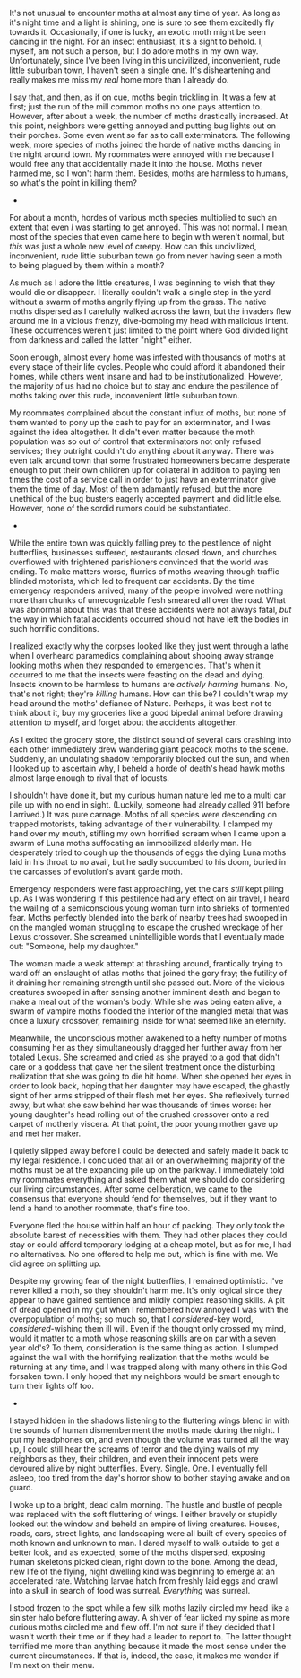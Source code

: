 It's not unusual to encounter moths at almost any time of year. As long as it's night time and a light is shining, one is sure to see them excitedly fly towards it. Occasionally, if one is lucky, an exotic moth might be seen dancing in the night. For an insect enthusiast, it's a sight to behold. I, myself, am not such a person, but I do adore moths in my own way. Unfortunately, since I've been living in this uncivilized, inconvenient, rude little suburban town, I haven't seen a single one. It's disheartening and really makes me miss my *real* home more than I already do.

I say that, and then, as if on cue, moths begin trickling in. It was a few at first; just the run of the mill common moths no one pays attention to. However, after about a week, the number of moths drastically increased. At this point, neighbors were getting annoyed and putting bug lights out on their porches. Some even went so far as to call exterminators. The following week, more species of moths joined the horde of native moths dancing in the night around town. My roommates were annoyed with me because I would free any that accidentally made it into the house. Moths never harmed me, so I won't harm them. Besides, moths are harmless to humans, so what's the point in killing them? 

*

For about a month, hordes of various moth species multiplied to such an extent that even *I* was starting to get annoyed. This was not normal. I mean, most of the species that even came here to begin with weren't normal, but *this* was just a whole new level of creepy. How can this uncivilized, inconvenient, rude little suburban town go from never having seen a moth to being plagued by them within a month? 

As much as I adore the little creatures, I was beginning to wish that they would die or disappear. I literally couldn't walk a single step in the yard without a swarm of moths angrily flying up from the grass. The native moths dispersed as I carefully walked across the lawn, but the invaders flew around me in a vicious frenzy, dive-bombing my head with malicious intent. These occurrences weren't just limited to the point where God divided light from darkness and called the latter "night" either.

Soon enough, almost every home was infested with thousands of moths at every stage of their life cycles. People who could afford it abandoned their homes, while others went insane and had to be institutionalized. However, the majority of us had no choice but to stay and endure the pestilence of moths taking over this rude, inconvenient little suburban town. 

My roommates complained about the constant influx of moths, but none of them wanted to pony up the cash to pay for an exterminator, and I was against the idea altogether. It didn't even matter because the moth population was so out of control that exterminators not only refused services; they outright couldn't do anything about it anyway. There was even talk around town that some frustrated homeowners became desperate enough to put their own children up for collateral in addition to paying ten times the cost of a service call in order to just have an exterminator give them the time of day. Most of them adamantly refused, but the more unethical of the bug busters eagerly accepted payment and did little else. However, none of the sordid rumors could be substantiated. 

*

While the entire town was quickly falling prey to the pestilence of night butterflies, businesses suffered, restaurants closed down, and churches overflowed with frightened parishioners convinced that the world was ending. To make matters worse, flurries of moths weaving through traffic blinded motorists, which led to frequent car accidents. By the time emergency responders arrived, many of the people involved were nothing more than chunks of unrecognizable flesh smeared all over the road. What was abnormal about this was that these accidents were not always fatal, *but* the way in which fatal accidents occurred should not have left the bodies in such horrific conditions. 

I realized exactly why the corpses looked like they just went through a lathe when I overheard paramedics complaining about shooing away strange looking moths when they responded to emergencies. That's when it occurred to me that the insects were feasting on the dead and dying. Insects known to be harmless to humans are *actively harming* humans. No, that's not right; they're *killing* humans. How can this be? I couldn't wrap my head around the moths' defiance of Nature. Perhaps, it was best not to think about it, buy my groceries like a good bipedal animal before drawing attention to myself, and forget about the accidents altogether. 

As I exited the grocery store, the distinct sound of several cars crashing into each other immediately drew wandering giant peacock moths to the scene. Suddenly, an undulating shadow temporarily blocked out the sun, and when I looked up to ascertain why, I beheld a horde of death's head hawk moths almost large enough to rival that of locusts.

I shouldn't have done it, but my curious human nature led me to a multi car pile up with no end in sight. (Luckily, someone had already called 911 before I arrived.) It was pure carnage. Moths of all species were descending on trapped motorists, taking advantage of their vulnerability. I clamped my hand over my mouth, stifling my own horrified scream when I came upon a swarm of Luna moths suffocating an immobilized elderly man. He desperately tried to cough up the thousands of eggs the dying Luna moths laid in his throat to no avail, but he sadly succumbed to his doom, buried in the carcasses of evolution's avant garde moth. 

Emergency responders were fast approaching, yet the cars *still* kept piling up. As I was wondering if this pestilence had any effect on air travel, I heard the wailing of a semiconscious young woman turn into shrieks of tormented fear. Moths perfectly blended into the bark of nearby trees had swooped in on the mangled woman struggling to escape the crushed wreckage of her Lexus crossover. She screamed unintelligible words that I eventually made out: "Someone, help my daughter." 

The woman made a weak attempt at thrashing around, frantically trying to ward off an onslaught of atlas moths that joined the gory fray; the futility of it draining her remaining strength until she passed out. More of the vicious creatures swooped in after sensing another imminent death and began to make a meal out of the woman's body. While she was being eaten alive, a swarm of vampire moths flooded the interior of the mangled metal that was once a luxury crossover, remaining inside for what seemed like an eternity.

Meanwhile, the unconscious mother awakened to a hefty number of moths consuming her as they simultaneously dragged her further away from her totaled Lexus. She screamed and cried as she prayed to a god that didn't care or a goddess that gave her the silent treatment once the disturbing realization that she was going to die hit home. When she opened her eyes in order to look back, hoping that her daughter may have escaped, the ghastly sight of her arms stripped of their flesh met her eyes. She reflexively turned away, but what she saw behind her was thousands of times worse: her young daughter's head rolling out of the crushed crossover onto a red carpet of motherly viscera. At that point, the poor young mother gave up and met her maker. 

I quietly slipped away before I could be detected and safely made it back to my legal residence. I concluded that all or an overwhelming majority of the moths must be at the expanding pile up on the parkway. I immediately told my roommates everything and asked them what we should do considering our living circumstances. After some deliberation, we came to the consensus that everyone should fend for themselves, but if they want to lend a hand to another roommate, that's fine too.

Everyone fled the house within half an hour of packing. They only took the absolute barest of necessities with them. They had other places they could stay or could afford temporary lodging at a cheap motel, but as for me, I had no alternatives. No one offered to help me out, which is fine with me. We did agree on splitting up. 

Despite my growing fear of the night butterflies, I remained optimistic. I've never killed a moth, so they shouldn't harm me. It's only logical since they appear to have gained sentience and mildly complex reasoning skills. A pit of dread opened in my gut when I remembered how annoyed I was with the overpopulation of moths; so much so, that I *considered*-key word, *considered*-wishing them ill will. Even if the thought only crossed my mind, would it matter to a moth whose reasoning skills are on par with a seven year old's? To them, consideration is the same thing as action. I slumped against the wall with the horrifying realization that the moths would be returning at any time, and I was trapped along with many others in this God forsaken town. I only hoped that my neighbors would be smart enough to turn their lights off too. 

*

I stayed hidden in the shadows listening to the fluttering wings blend in with the sounds of human dismemberment the moths made during the night. I put my headphones on, and even though the volume was turned all the way up, I could still hear the screams of terror and the dying wails of my neighbors as they, their children, and even their innocent pets were devoured alive by night butterflies. Every. Single. One. I eventually fell asleep, too tired from the day's horror show to bother staying awake and on guard.

I woke up to a bright, dead calm morning. The hustle and bustle of people was replaced with the soft fluttering of wings. I either bravely or stupidly looked out the window and beheld an empire of living creatures. Houses, roads, cars, street lights, and landscaping were all built of every species of moth known and unknown to man. I dared myself to walk outside to get a better look, and as expected, some of the moths dispersed, exposing human skeletons picked clean, right down to the bone. Among the dead, new life of the flying, night dwelling kind was beginning to emerge at an accelerated rate. Watching larvae hatch from freshly laid eggs and crawl into a skull in search of food was surreal. *Everything* was surreal. 

I stood frozen to the spot while a few silk moths lazily circled my head like a sinister halo before fluttering away. A shiver of fear licked my spine as more curious moths circled me and flew off. I'm not sure if they decided that I wasn't worth their time or if they had a leader to report to. The latter thought terrified me more than anything because it made the most sense under the current circumstances. If that is, indeed, the case, it makes me wonder if I'm next on their menu.